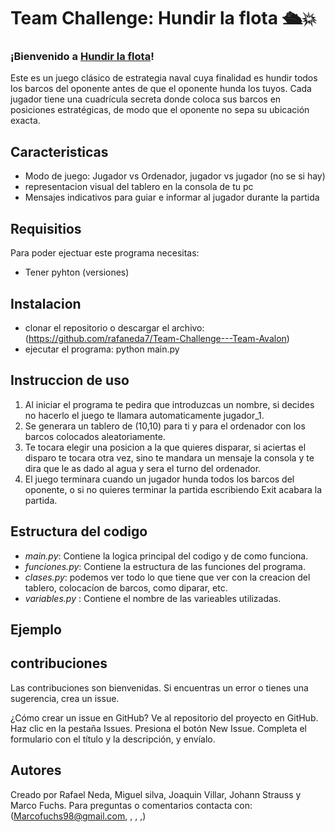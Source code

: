# Team Challenge: Hundir la flota 🛳️💥

### ¡Bienvenido a [Hundir la flota](https://instructions.hasbro.com/api/download/A3264_en-us_Battleship-Classic-Board-Game-Strategy-Game.pdf)!

Este es un juego clásico de estrategia naval cuya finalidad es hundir todos los barcos del oponente antes de que el oponente hunda los tuyos. 
Cada jugador tiene una cuadrícula secreta donde coloca sus barcos en posiciones estratégicas, de modo que el oponente no sepa su ubicación exacta.

## Caracteristicas

- Modo de juego: Jugador vs Ordenador, jugador vs jugador (no se si hay) 
- representacion visual del tablero en la consola de tu pc 
- Mensajes indicativos para guiar e informar al jugador durante la partida

## Requisitios 

Para poder ejectuar este programa necesitas:

- Tener pyhton (versiones)

## Instalacion 

- clonar el repositorio o descargar el archivo:
(https://github.com/rafaneda7/Team-Challenge---Team-Avalon) 
- ejecutar el programa:
python main.py 

## Instruccion de uso 

1. Al iniciar el programa te pedira que introduzcas un nombre, si decides no hacerlo el juego te llamara automaticamente jugador_1.
2. Se generara un tablero de (10,10) para ti y para el ordenador con los barcos colocados aleatoriamente.
3. Te tocara elegir una posicion a la que quieres disparar, si aciertas el disparo te tocara otra vez, sino te mandara un mensaje la consola y te dira que le as dado al agua y sera el turno del ordenador.
4. El juego terminara cuando un jugador hunda todos los barcos del oponente, o si no quieres terminar la partida escribiendo Exit acabara la partida.

## Estructura del codigo

- *main.py*: Contiene la logica principal del codigo y de como funciona. 
- *funciones.py*: Contiene la estructura de las funciones del programa. 
- *clases.py*: podemos ver todo lo que tiene que ver con la creacion del tablero, colocacíon de barcos, como diparar, etc.
- *variables.py* : Contiene el nombre de las varieables utilizadas. 

## Ejemplo





## contribuciones 

Las contribuciones son bienvenidas. Si encuentras un error o tienes una sugerencia, crea un issue.

¿Cómo crear un issue en GitHub?
Ve al repositorio del proyecto en GitHub.
Haz clic en la pestaña Issues.
Presiona el botón New Issue.
Completa el formulario con el título y la descripción, y envíalo.


## Autores

Creado por Rafael Neda, Miguel silva, Joaquin Villar, Johann Strauss y Marco Fuchs. Para preguntas o comentarios contacta con:
(Marcofuchs98@gmail.com, , , ,)
